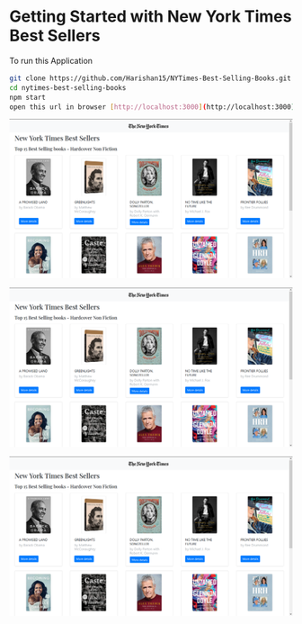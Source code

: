 # Getting Started with New York Times Best Sellers

To run this Application

  ```sh
  git clone https://github.com/Harishan15/NYTimes-Best-Selling-Books.git
  cd nytimes-best-selling-books
  npm start
  open this url in browser [http://localhost:3000](http://localhost:3000)
  ```
![alt text](https://github.com/Harishan15/NYTimes-Best-Selling-Books/blob/main/src/images/Screenshot%20(394).png)

![alt text](https://github.com/Harishan15/NYTimes-Best-Selling-Books/blob/main/src/images/Screenshot%20(394).png)

![alt text](https://github.com/Harishan15/NYTimes-Best-Selling-Books/blob/main/src/images/Screenshot%20(394).png)
